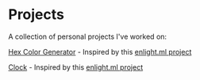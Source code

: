 # Projects
A collection of personal projects I've worked on:

[Hex Color Generator](https://leoreeves.github.io/Projects/Hex%20Color%20Generator/) - Inspired by this [enlight.ml project](https://enlight.ml/projects/color/color-generator.html)

[Clock](https://leoreeves.github.io/Projects/Clock/) - Inspired by this [enlight.ml project](https://enlight.ml/projects/clock/clock.html)

